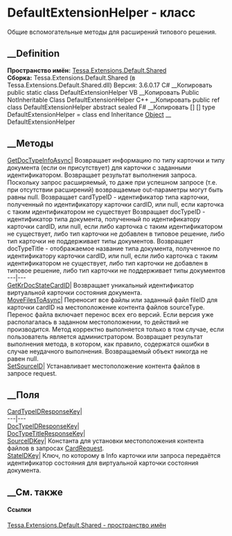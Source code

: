 # DefaultExtensionHelper - класс
Общие вспомогательные методы для расширений типового решения.
## __Definition
 **Пространство имён:**
[Tessa.Extensions.Default.Shared](N_Tessa_Extensions_Default_Shared.htm)  
 **Сборка:** Tessa.Extensions.Default.Shared (в
Tessa.Extensions.Default.Shared.dll) Версия: 3.6.0.17
C# __Копировать
     public static class DefaultExtensionHelper
VB __Копировать
     Public NotInheritable Class DefaultExtensionHelper
C++ __Копировать
     public ref class DefaultExtensionHelper abstract sealed
F# __Копировать
     [<AbstractClassAttribute>]
    [<SealedAttribute>]
    type DefaultExtensionHelper = class end
Inheritance
    [Object](https://learn.microsoft.com/dotnet/api/system.object) __ DefaultExtensionHelper
##  __Методы
[GetDocTypeInfoAsync](M_Tessa_Extensions_Default_Shared_DefaultExtensionHelper_GetDocTypeInfoAsync.htm)|
Возвращает информацию по типу карточки и типу документа (если он присутствует)
для карточки с заданными идентификатором. Возвращает результат выполнения
запроса. Поскольку запрос расширяемый, то даже при успешном запросе (т.е. при
отсутствии расширений) возвращаемые out-параметры могут быть равны null.
Возвращает cardTypeID \- идентификатор типа карточки, полученный по
идентификатору карточки cardID, или null, если карточка с таким
идентификатором не существует
Возвращает docTypeID \- идентификатор типа документа, полученный по
идентификатору карточки cardID, или null, если либо карточка с таким
идентификатором не существует, либо тип карточки не добавлен в типовое
решение, либо тип карточки не поддерживает типы документов.
Возвращает docTypeTitle \- отображаемое название типа документа, полученное по
идентификатору карточки cardID, или null, если либо карточка с таким
идентификатором не существует, либо тип карточки не добавлен в типовое
решение, либо тип карточки не поддерживает типы документов  
---|---  
[GetKrDocStateCardID](M_Tessa_Extensions_Default_Shared_DefaultExtensionHelper_GetKrDocStateCardID.htm)|
Возвращает уникальный идентификатор виртуальной карточки состояния документа.  
[MoveFilesToAsync](M_Tessa_Extensions_Default_Shared_DefaultExtensionHelper_MoveFilesToAsync.htm)|
Переносит все файлы или заданный файл fileID для карточки cardID на
местоположение контента файлов sourceType. Перенос файла включает перенос всех
его версий. Если версия уже располагалась в заданном местоположении, то
действий не производится. Метод корректно выполняется только в том случае,
если пользователь является администратором. Возвращает результат выполнения
метода, в котором, как правило, содержатся ошибки в случае неудачного
выполнения. Возвращаемый объект никогда не равен null.  
[SetSourceID](M_Tessa_Extensions_Default_Shared_DefaultExtensionHelper_SetSourceID.htm)|
Устанавливает местоположение контента файлов в запросе request.  
## __Поля
[CardTypeIDResponseKey](F_Tessa_Extensions_Default_Shared_DefaultExtensionHelper_CardTypeIDResponseKey.htm)|  
---|---  
[DocTypeIDResponseKey](F_Tessa_Extensions_Default_Shared_DefaultExtensionHelper_DocTypeIDResponseKey.htm)|  
[DocTypeTitleResponseKey](F_Tessa_Extensions_Default_Shared_DefaultExtensionHelper_DocTypeTitleResponseKey.htm)|  
[SourceIDKey](F_Tessa_Extensions_Default_Shared_DefaultExtensionHelper_SourceIDKey.htm)|
Константа для установки местоположения контента файлов в запросах
[CardRequest](T_Tessa_Cards_CardRequest.htm).  
[StateIDKey](F_Tessa_Extensions_Default_Shared_DefaultExtensionHelper_StateIDKey.htm)|
Ключ, по которому в Info карточки или запроса передаётся идентификатор
состояния для виртуальной карточки состояния документа.  
## __См. также
#### Ссылки
[Tessa.Extensions.Default.Shared - пространство
имён](N_Tessa_Extensions_Default_Shared.htm)
